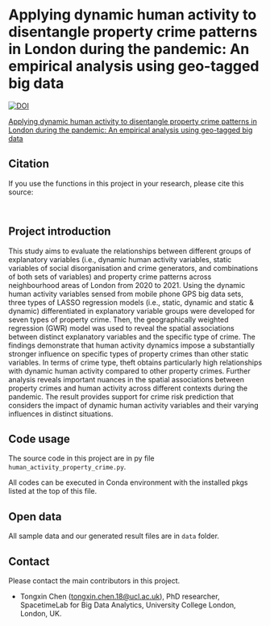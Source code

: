 # Applying dynamic human activity to disentangle property crime patterns in London during the pandemic: An empirical analysis using geo-tagged big data 
[![DOI](https://zenodo.org/badge/616290670.svg)](https://zenodo.org/badge/latestdoi/616290670)


[Applying dynamic human activity to disentangle property crime patterns in London during the pandemic: An empirical analysis using geo-tagged big data]()
<!-- Citation -->
## Citation

If you use the functions in this project in your research, please cite this source:

```
 
```


<!-- Project introduction -->
## Project introduction

This study aims to evaluate the relationships between different groups of explanatory variables (i.e., dynamic human activity variables, static variables of social disorganisation and crime generators, and combinations of both sets of variables) and property crime patterns across neighbourhood areas of London from 2020 to 2021. 
Using the dynamic human activity variables sensed from mobile phone GPS big data sets, three types of LASSO regression models (i.e., static, dynamic and static  & dynamic) differentiated in explanatory variable groups were developed for seven types of property crime.
Then, the geographically weighted regression (GWR) model was used to reveal the spatial associations between distinct explanatory variables and the specific type of crime.
The findings demonstrate that human activity dynamics impose a substantially stronger influence on specific types of property crimes than other static variables. 
In terms of crime type, theft obtains particularly high relationships with dynamic human activity compared to other property crimes.
Further analysis reveals important nuances in the spatial associations between property crimes and human activity across different contexts during the pandemic. 
The result provides support for crime risk prediction that considers the impact of dynamic human activity variables and their varying influences in distinct situations.



<!-- Notebook usage -->
## Code usage

The source code in this project are in py file ```human_activity_property_crime.py```.

All codes can be executed in Conda environment with the installed pkgs listed at the top of this file. 

<!-- Open data -->
## Open data

All sample data and our generated result files are in ```data``` folder.

<!-- Contact -->
## Contact

Please contact the main contributors in this project.

- Tongxin Chen (tongxin.chen.18@ucl.ac.uk), PhD researcher, SpacetimeLab for Big Data Analytics, University College London, London, UK.

